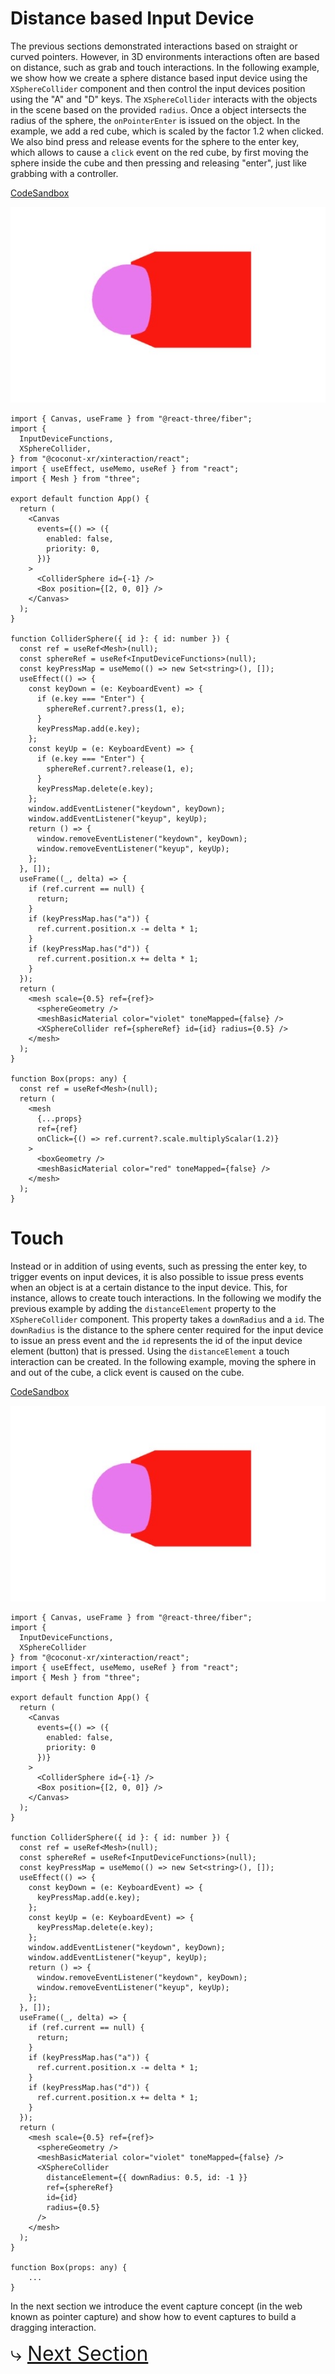 # Distance based Input Device

The previous sections demonstrated interactions based on straight or curved pointers. However, in 3D environments interactions often are based on distance, such as grab and touch interactions. In the following example, we show how we create a sphere distance based input device using the `XSphereCollider` component and then control the input devices position using the "A" and "D" keys. The `XSphereCollider` interacts with the objects in the scene based on the provided `radius`. Once a object intersects the radius of the sphere, the `onPointerEnter` is issued on the object. In the example, we add a red cube, which is scaled by the factor 1.2 when clicked. We also bind press and release events for the sphere to the enter key, which allows to cause a `click` event on the red cube, by first moving the sphere inside the cube and then pressing and releasing "enter", just like grabbing with a controller.

[CodeSandbox](https://codesandbox.io/s/xinteraction-distance-th5p4n?file=/src/app.tsx)

![Screenshot](./grab.jpg)

```tsx
import { Canvas, useFrame } from "@react-three/fiber";
import {
  InputDeviceFunctions,
  XSphereCollider,
} from "@coconut-xr/xinteraction/react";
import { useEffect, useMemo, useRef } from "react";
import { Mesh } from "three";

export default function App() {
  return (
    <Canvas
      events={() => ({
        enabled: false,
        priority: 0,
      })}
    >
      <ColliderSphere id={-1} />
      <Box position={[2, 0, 0]} />
    </Canvas>
  );
}

function ColliderSphere({ id }: { id: number }) {
  const ref = useRef<Mesh>(null);
  const sphereRef = useRef<InputDeviceFunctions>(null);
  const keyPressMap = useMemo(() => new Set<string>(), []);
  useEffect(() => {
    const keyDown = (e: KeyboardEvent) => {
      if (e.key === "Enter") {
        sphereRef.current?.press(1, e);
      }
      keyPressMap.add(e.key);
    };
    const keyUp = (e: KeyboardEvent) => {
      if (e.key === "Enter") {
        sphereRef.current?.release(1, e);
      }
      keyPressMap.delete(e.key);
    };
    window.addEventListener("keydown", keyDown);
    window.addEventListener("keyup", keyUp);
    return () => {
      window.removeEventListener("keydown", keyDown);
      window.removeEventListener("keyup", keyUp);
    };
  }, []);
  useFrame((_, delta) => {
    if (ref.current == null) {
      return;
    }
    if (keyPressMap.has("a")) {
      ref.current.position.x -= delta * 1;
    }
    if (keyPressMap.has("d")) {
      ref.current.position.x += delta * 1;
    }
  });
  return (
    <mesh scale={0.5} ref={ref}>
      <sphereGeometry />
      <meshBasicMaterial color="violet" toneMapped={false} />
      <XSphereCollider ref={sphereRef} id={id} radius={0.5} />
    </mesh>
  );
}

function Box(props: any) {
  const ref = useRef<Mesh>(null);
  return (
    <mesh
      {...props}
      ref={ref}
      onClick={() => ref.current?.scale.multiplyScalar(1.2)}
    >
      <boxGeometry />
      <meshBasicMaterial color="red" toneMapped={false} />
    </mesh>
  );
}
```

# Touch

Instead or in addition of using events, such as pressing the enter key, to trigger events on input devices, it is also possible to issue press events when an object is at a certain distance to the input device. This, for instance, allows to create touch interactions. In the following we modify the previous example by adding the `distanceElement` property to the `XSphereCollider` component. This property takes a `downRadius` and a `id`. The `downRadius` is the distance to the sphere center required for the input device to issue an press event and the `id` represents the id of the input device element (button) that is pressed. Using the `distanceElement` a touch interaction can be created. In the following example, moving the sphere in and out of the cube, a click event is caused on the cube.

[CodeSandbox](https://codesandbox.io/s/xinteraction-touch-g5jv48?file=/src/app.tsx)

![Screenshot](./grab.jpg)

```tsx
import { Canvas, useFrame } from "@react-three/fiber";
import {
  InputDeviceFunctions,
  XSphereCollider
} from "@coconut-xr/xinteraction/react";
import { useEffect, useMemo, useRef } from "react";
import { Mesh } from "three";

export default function App() {
  return (
    <Canvas
      events={() => ({
        enabled: false,
        priority: 0
      })}
    >
      <ColliderSphere id={-1} />
      <Box position={[2, 0, 0]} />
    </Canvas>
  );
}

function ColliderSphere({ id }: { id: number }) {
  const ref = useRef<Mesh>(null);
  const sphereRef = useRef<InputDeviceFunctions>(null);
  const keyPressMap = useMemo(() => new Set<string>(), []);
  useEffect(() => {
    const keyDown = (e: KeyboardEvent) => {
      keyPressMap.add(e.key);
    };
    const keyUp = (e: KeyboardEvent) => {
      keyPressMap.delete(e.key);
    };
    window.addEventListener("keydown", keyDown);
    window.addEventListener("keyup", keyUp);
    return () => {
      window.removeEventListener("keydown", keyDown);
      window.removeEventListener("keyup", keyUp);
    };
  }, []);
  useFrame((_, delta) => {
    if (ref.current == null) {
      return;
    }
    if (keyPressMap.has("a")) {
      ref.current.position.x -= delta * 1;
    }
    if (keyPressMap.has("d")) {
      ref.current.position.x += delta * 1;
    }
  });
  return (
    <mesh scale={0.5} ref={ref}>
      <sphereGeometry />
      <meshBasicMaterial color="violet" toneMapped={false} />
      <XSphereCollider
        distanceElement={{ downRadius: 0.5, id: -1 }}
        ref={sphereRef}
        id={id}
        radius={0.5}
      />
    </mesh>
  );
}

function Box(props: any) {
    ...
}
```

In the next section we introduce the event capture concept (in the web known as pointer capture) and show how to event captures to build a dragging interaction.

<span style="font-size: 2rem">⤷ [Next Section](event-capture.md)</span>